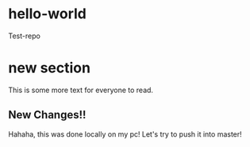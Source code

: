 # hello-world
Test-repo

# new section
This is some more text for everyone to read.

## New Changes!!
Hahaha, this was done locally on my pc! Let's try to push it into master!